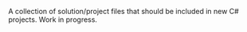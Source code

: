 A collection of solution/project files that should be included in new C# projects.
Work in progress.
